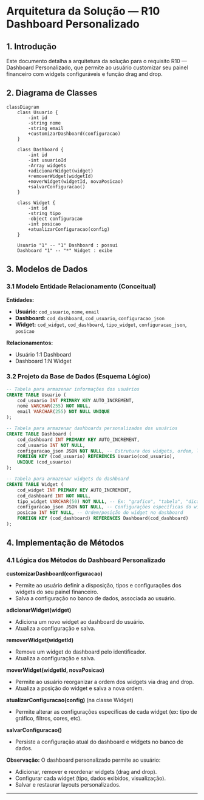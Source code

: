 # Arquitetura da Solução — R10 Dashboard Personalizado

## 1. Introdução

Este documento detalha a arquitetura da solução para o requisito R10 — Dashboard Personalizado, que permite ao usuário customizar seu painel financeiro com widgets configuráveis e função drag and drop.

## 2. Diagrama de Classes

```mermaid
classDiagram
    class Usuario {
        -int id
        -string nome
        -string email
        +customizarDashboard(configuracao)
    }

    class Dashboard {
        -int id
        -int usuarioId
        -Array widgets
        +adicionarWidget(widget)
        +removerWidget(widgetId)
        +moverWidget(widgetId, novaPosicao)
        +salvarConfiguracao()
    }

    class Widget {
        -int id
        -string tipo
        -object configuracao
        -int posicao
        +atualizarConfiguracao(config)
    }

    Usuario "1" -- "1" Dashboard : possui
    Dashboard "1" -- "*" Widget : exibe
```

## 3. Modelos de Dados

### 3.1 Modelo Entidade Relacionamento (Conceitual)

**Entidades:**

- **Usuário:** `cod_usuario`, `nome`, `email`
- **Dashboard:** `cod_dashboard`, `cod_usuario`, `configuracao_json`
- **Widget:** `cod_widget`, `cod_dashboard`, `tipo_widget`, `configuracao_json`, `posicao`

**Relacionamentos:**

- Usuário 1:1 Dashboard
- Dashboard 1:N Widget

### 3.2 Projeto da Base de Dados (Esquema Lógico)

```sql
-- Tabela para armazenar informações dos usuários
CREATE TABLE Usuario (
    cod_usuario INT PRIMARY KEY AUTO_INCREMENT,
    nome VARCHAR(255) NOT NULL,
    email VARCHAR(255) NOT NULL UNIQUE
);

-- Tabela para armazenar dashboards personalizados dos usuários
CREATE TABLE Dashboard (
    cod_dashboard INT PRIMARY KEY AUTO_INCREMENT,
    cod_usuario INT NOT NULL,
    configuracao_json JSON NOT NULL, -- Estrutura dos widgets, ordem, layout, etc.
    FOREIGN KEY (cod_usuario) REFERENCES Usuario(cod_usuario),
    UNIQUE (cod_usuario)
);

-- Tabela para armazenar widgets do dashboard
CREATE TABLE Widget (
    cod_widget INT PRIMARY KEY AUTO_INCREMENT,
    cod_dashboard INT NOT NULL,
    tipo_widget VARCHAR(50) NOT NULL, -- Ex: "grafico", "tabela", "dica", "resumo"
    configuracao_json JSON NOT NULL, -- Configurações específicas do widget
    posicao INT NOT NULL, -- Ordem/posição do widget no dashboard
    FOREIGN KEY (cod_dashboard) REFERENCES Dashboard(cod_dashboard)
);
```

## 4. Implementação de Métodos

### 4.1 Lógica dos Métodos do Dashboard Personalizado

**customizarDashboard(configuracao)**

- Permite ao usuário definir a disposição, tipos e configurações dos widgets do seu painel financeiro.
- Salva a configuração no banco de dados, associada ao usuário.

**adicionarWidget(widget)**

- Adiciona um novo widget ao dashboard do usuário.
- Atualiza a configuração e salva.

**removerWidget(widgetId)**

- Remove um widget do dashboard pelo identificador.
- Atualiza a configuração e salva.

**moverWidget(widgetId, novaPosicao)**

- Permite ao usuário reorganizar a ordem dos widgets via drag and drop.
- Atualiza a posição do widget e salva a nova ordem.

**atualizarConfiguracao(config)** (na classe Widget)

- Permite alterar as configurações específicas de cada widget (ex: tipo de gráfico, filtros, cores, etc).

**salvarConfiguracao()**

- Persiste a configuração atual do dashboard e widgets no banco de dados.

**Observação:**
O dashboard personalizado permite ao usuário:

- Adicionar, remover e reordenar widgets (drag and drop).
- Configurar cada widget (tipo, dados exibidos, visualização).
- Salvar e restaurar layouts personalizados.

---

